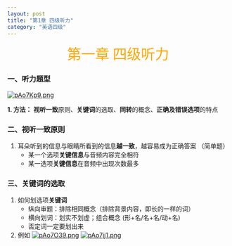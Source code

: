 ```yaml
---
layout: post
title: "第1章 四级听力"
category: "英语四级"
---
```


<center><font size = 6 face = "楷体" color = orange>第一章 四级听力</font></center>

### 一、听力题型
[![pAo7Kp9.png](https://s21.ax1x.com/2024/12/04/pAo7Kp9.png)](https://imgse.com/i/pAo7Kp9)

**1. 方法：** **视听一致**原则、**关键词**的选取、**同转**的概念、**正确及错误选项**的特点

### 二、视听一致原则
1. 耳朵听到的信息与眼睛所看到的信息**越一致**，越容易成为正确答案 （简单题）
   - 某一个选项**关键信息**与音频内容完全相符
   - 某一选项**关键信息**在音频中出现次数最多

### 三、关键词的选取
1. 如何划选项**关键词**
   - 纵向审题：排除相同概念（排除背景内容，即长的一样的词）
   - 横向划词：划实不划虚；组合概念 (形+名/名+名/动+名)
   - 否定词一定要划出来
2. 例如
[![pAo7O39.png](https://s21.ax1x.com/2024/12/05/pAo7O39.png)](https://imgse.com/i/pAo7O39)
[![pAo7jj1.png](https://s21.ax1x.com/2024/12/05/pAo7jj1.png)](https://imgse.com/i/pAo7jj1)